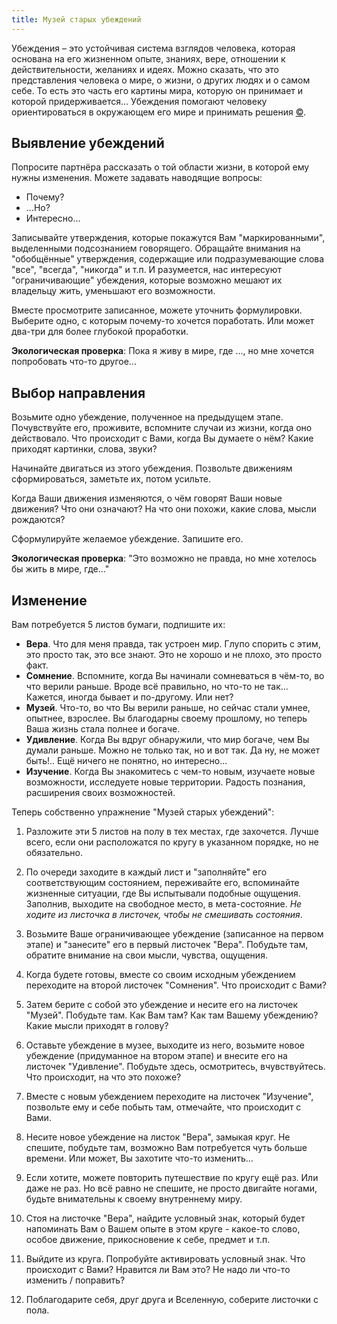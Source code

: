 ```yaml
---
title: Музей старых убеждений
---
```


Убеждения – это устойчивая система взглядов человека,
которая основана на его жизненном опыте, знаниях, вере,
отношении к действительности, желаниях и идеях.
Можно сказать, что это  представления человека о мире,
о жизни, о других людях и о самом себе.
То есть это часть  его картины мира,
которую он принимает и которой придерживается...
Убеждения помогают  человеку ориентироваться
в окружающем его мире и принимать решения
[&copy;][b17].

## Выявление убеждений

Попросите партнёра рассказать о той области жизни,
в которой ему нужны изменения.
Можете задавать наводящие вопросы:
- Почему?
- ...Но?
- Интересно...

Записывайте утверждения, которые покажутся Вам
"маркированными", выделенными подсознанием говорящего.
Обращайте внимания на "обобщённые" утверждения,
содержащие или подразумевающие слова
"все", "всегда", "никогда" и т.п.
И разумеется,
нас интересуют
"ограничивающие" убеждения,
которые возможно мешают их владельцу жить,
уменьшают его возможности.

Вместе просмотрите записанное,
можете уточнить формулировки.
Выберите одно,
с которым почему-то хочется поработать.
Или может два-три для более глубокой проработки.

**Экологическая проверка**:
Пока я живу в мире,
где ...,
но мне хочется попробовать что-то другое...

## Выбор направления

Возьмите одно убеждение,
полученное на предыдущем этапе.
Почувствуйте его, проживите,
вспомните случаи из жизни,
когда оно действовало.
Что происходит с Вами,
когда Вы думаете о нём?
Какие приходят картинки, слова,
звуки?

Начинайте двигаться из этого убеждения.
Позвольте движениям сформироваться,
заметьте их, потом усильте.

Когда Ваши движения изменяются,
о чём говорят Ваши новые движения?
Что они означают?
На что они похожи,
какие слова, мысли рождаются?

Сформулируйте желаемое убеждение.
Запишите его.

**Экологическая проверка**:
"Это возможно не правда, но мне хотелось бы жить
в мире, где..."

## Изменение

Вам потребуется 5 листов бумаги,
подпишите их:

- **Вера**.
    Что для меня правда, так устроен мир.
    Глупо спорить с этим,
    это просто так,
    это все знают.
    Это не хорошо и не плохо,
    это просто факт.
- **Сомнение**.
    Вспомните, когда Вы начинали сомневаться в чём-то,
    во что верили раньше.
    Вроде всё правильно,
    но что-то не так...
    Кажется, иногда бывает и по-другому.
    Или нет?
- **Музей**.
    Что-то, во что Вы верили раньше,
    но сейчас стали умнее, опытнее, взрослее.
    Вы благодарны своему прошлому,
    но теперь Ваша жизнь стала полнее и богаче.
- **Удивление**.
    Когда Вы вдруг обнаружили,
    что мир богаче, чем Вы думали раньше.
    Можно не только так, но и вот так.
    Да ну, не может быть!..
    Ещё ничего не понятно,
    но интересно...
- **Изучение**.
    Когда Вы знакомитесь с чем-то новым,
    изучаете новые возможности,
    исследуете новые территории.
    Радость познания,
    расширения своих возможностей.

Теперь собственно упражнение
"Музей старых убеждений":

1. Разложите эти 5 листов на полу
в тех местах,
где захочется.
Лучше всего,
если они расположатся по кругу
в указанном порядке,
но не обязательно.

1. По очереди заходите в каждый лист и
"заполняйте" его соответствующим состоянием,
переживайте его,
вспоминайте жизненные ситуации,
где Вы испытывали подобные ощущения.
Заполнив, выходите на свободное место,
в мета-состояние. *Не ходите из листочка в листочек,
чтобы не смешивать состояния*.

1. Возьмите Ваше ограничивающее убеждение
(записанное на первом этапе)
и "занесите" его в первый листочек "Вера".
Побудьте там,
обратите внимание на свои мысли,
чувства, ощущения.

1. Когда будете готовы,
вместе со своим исходным убеждением
переходите на второй листочек "Сомнения".
Что происходит с Вами?

1. Затем берите с собой это убеждение
и несите его на листочек "Музей".
Побудьте там. Как Вам там?
Как там Вашему убеждению?
Какие мысли приходят в голову?

1. Оставьте убеждение в музее,
выходите из него,
возьмите новое убеждение
(придуманное на втором этапе)
и внесите его на листочек "Удивление".
Побудьте здесь,
осмотритесь, вчувствуйтесь.
Что происходит, на что это похоже?

1. Вместе с новым убеждением переходите
на листочек "Изучение",
позвольте ему и себе побыть там,
отмечайте, что происходит с Вами.

1. Несите новое убеждение на листок "Вера",
замыкая круг.
Не спешите, побудьте там,
возможно Вам потребуется чуть больше времени.
Или может, Вы захотите что-то изменить...

1. Если хотите,
можете повторить путешествие по кругу ещё раз.
Или даже не раз.
Но всё равно не спешите,
не просто двигайте ногами,
будьте внимательны к своему внутреннему миру.

1. Стоя на листочке "Вера",
найдите условный знак,
который будет напоминать Вам о Вашем опыте
в этом круге - какое-то слово, особое движение,
прикосновение к себе, предмет и т.п.

1. Выйдите из круга. Попробуйте активировать
условный знак. Что происходит с Вами?
Нравится ли Вам это?
Не надо ли что-то изменить / поправить?

1. Поблагодарите себя, друг друга и Вселенную,
соберите листочки с пола.

[b17]: https://www.b17.ru/blog/125164/
